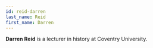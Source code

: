 ```yaml
---
id: reid-darren
last_name: Reid
first_name: Darren
---
```

**Darren Reid** is a lecturer in history at Coventry University.
